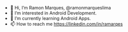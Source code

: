 - 👋 Hi, I’m Ramon Marques, @ramonmarqueslima
- 👀 I’m interested in Android Development.
- 🌱 I’m currently learning Android Apps.
- 📫 How to reach me https://linkedin.com/in/ramarqes

<!---
ramonmarqueslima/ramonmarqueslima is a ✨ special ✨ repository because its `README.md` (this file) appears on your GitHub profile.
You can click the Preview link to take a look at your changes.
--->
